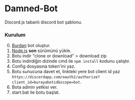 # Damned-Bot
 Discord.js tabanlı discord bot şablonu.

### Kurulum
 0. [Burdan](https://discordapp.com/developers/applications/) bot oluştur.
 1. [Node.js](https://nodejs.org/en/download/current/) **son** sürümünü yükle.
 3. Botu indir "clone or download" > download zip
 3. Botu indirdiğin dizinde cmd ile `npm install` kodunu çalıştır.
 4. Config dosyasına token'ini yaz.
 5. Botu sunucuna davet et, linkteki yere bot client id yaz `https://discordapp.com/oauth2/authorize?client_id=burayabotid&scope=bot`.
 6. Bota admin yetkisi ver.
 7. start.bat ile botu başlat.
